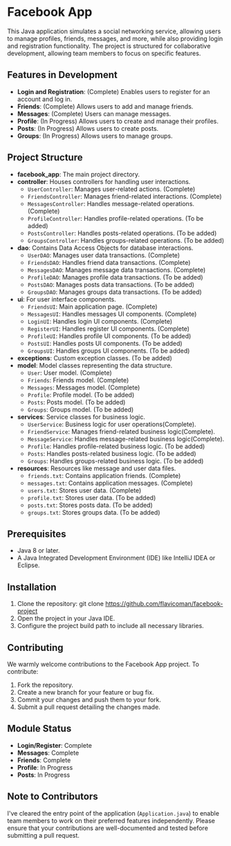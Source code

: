 # Facebook App

This Java application simulates a social networking service, allowing users to manage profiles, friends, messages, and more, while also providing login and registration functionality. The project is structured for collaborative development, allowing team members to focus on specific features.

## Features in Development

- **Login and Registration**: (Complete) Enables users to register for an account and log in.
- **Friends**: (Complete) Allows users to add and manage friends.
- **Messages**: (Complete) Users can manage messages.
- **Profile**: (In Progress) Allows users to create and manage their profiles.
- **Posts**: (In Progress) Allows users to create posts.
- **Groups**: (In Progress) Allows users to manage groups.

## Project Structure

- **facebook_app**: The main project directory.
- **controller**: Houses controllers for handling user interactions.
  - `UserController`: Manages user-related actions. (Complete)
  - `FriendsController`: Manages friend-related interactions. (Complete)
  - `MessagesController`: Handles message-related operations. (Complete)
  - `ProfileController`: Handles profile-related operations. (To be added)
  - `PostsController`: Handles posts-related operations. (To be added)
  - `GroupsController`: Handles groups-related operations. (To be added)
- **dao**: Contains Data Access Objects for database interactions.
  - `UserDAO`: Manages user data transactions. (Complete)
  - `FriendsDAO`: Handles friend data transactions. (Complete)
  - `MessagesDAO`: Manages message data transactions. (Complete)
  - `ProfileDAO`: Manages profile data transactions. (To be added)
  - `PostsDAO`: Manages posts data transactions. (To be added)
  - `GroupsDAO`: Manages groups data transactions. (To be added)
- **ui**: For user interface components.
  - `FriendsUI`: Main application page. (Complete)
  - `MessagesUI`: Handles messages UI components. (Complete)
  - `LoginUI`: Handles login UI components. (Complete)
  - `RegisterUI`: Handles register UI components. (Complete)
  - `ProfileUI`: Handles profile UI components. (To be added)
  - `PostsUI`: Handles posts UI components. (To be added)
  - `GroupsUI`: Handles groups UI components. (To be added)
- **exceptions**: Custom exception classes. (To be added)
- **model**: Model classes representing the data structure.
  - `User`: User model. (Complete)
  - `Friends`: Friends model. (Complete)
  - `Messages`: Messages model. (Complete)
  - `Profile`: Profile model. (To be added)
  - `Posts`: Posts model. (To be added)
  - `Groups`: Groups model. (To be added)
- **services**: Service classes for business logic.
  - `UserService`: Business logic for user operations(Complete).
  - `FriendService`: Manages friend-related business logic(Complete).
  - `MessageService`: Handles message-related business logic(Complete).
  - `Profile`: Handles profile-related business logic. (To be added)
  - `Posts`: Handles posts-related business logic. (To be added)
  - `Groups`: Handles groups-related business logic. (To be added)
- **resources**: Resources like message and user data files.
  - `friends.txt`: Contains application friends. (Complete)
  - `messages.txt`: Contains application messages. (Complete)
  - `users.txt`: Stores user data. (Complete)
  - `profile.txt`: Stores user data. (To be added)
  - `posts.txt`: Stores posts data. (To be added)
  - `groups.txt`: Stores groups data. (To be added)

## Prerequisites

- Java 8 or later.
- A Java Integrated Development Environment (IDE) like IntelliJ IDEA or Eclipse.

## Installation

1. Clone the repository: git clone https://github.com/flavicoman/facebook-project
2. Open the project in your Java IDE.
3. Configure the project build path to include all necessary libraries.

## Contributing

We warmly welcome contributions to the Facebook App project. To contribute:

1. Fork the repository.
2. Create a new branch for your feature or bug fix.
3. Commit your changes and push them to your fork.
4. Submit a pull request detailing the changes made.

## Module Status

- **Login/Register**: Complete
- **Messages**: Complete
- **Friends**: Complete
- **Profile**: In Progress
- **Posts**: In Progress

## Note to Contributors

I've cleared the entry point of the application (`Application.java`) to enable team members to work on their preferred features independently. Please ensure that your contributions are well-documented and tested before submitting a pull request.

